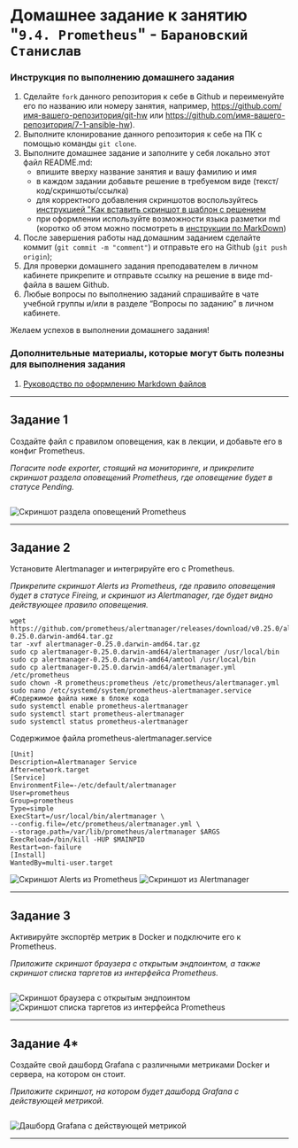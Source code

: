 # Домашнее задание к занятию "`9.4. Prometheus`" - `Барановский Станислав`


### Инструкция по выполнению домашнего задания

   1. Сделайте `fork` данного репозитория к себе в Github и переименуйте его по названию или номеру занятия, например, https://github.com/имя-вашего-репозитория/git-hw или  https://github.com/имя-вашего-репозитория/7-1-ansible-hw).
   2. Выполните клонирование данного репозитория к себе на ПК с помощью команды `git clone`.
   3. Выполните домашнее задание и заполните у себя локально этот файл README.md:
      - впишите вверху название занятия и вашу фамилию и имя
      - в каждом задании добавьте решение в требуемом виде (текст/код/скриншоты/ссылка)
      - для корректного добавления скриншотов воспользуйтесь [инструкцией "Как вставить скриншот в шаблон с решением](https://github.com/netology-code/sys-pattern-homework/blob/main/screen-instruction.md)
      - при оформлении используйте возможности языка разметки md (коротко об этом можно посмотреть в [инструкции  по MarkDown](https://github.com/netology-code/sys-pattern-homework/blob/main/md-instruction.md))
   4. После завершения работы над домашним заданием сделайте коммит (`git commit -m "comment"`) и отправьте его на Github (`git push origin`);
   5. Для проверки домашнего задания преподавателем в личном кабинете прикрепите и отправьте ссылку на решение в виде md-файла в вашем Github.
   6. Любые вопросы по выполнению заданий спрашивайте в чате учебной группы и/или в разделе “Вопросы по заданию” в личном кабинете.
   
Желаем успехов в выполнении домашнего задания!
   
### Дополнительные материалы, которые могут быть полезны для выполнения задания

1. [Руководство по оформлению Markdown файлов](https://gist.github.com/Jekins/2bf2d0638163f1294637#Code)

---

## Задание 1

Создайте файл с правилом оповещения, как в лекции, и добавьте его в конфиг Prometheus.

*Погасите node exporter, стоящий на мониторинге, и прикрепите скриншот раздела оповещений Prometheus, где оповещение будет в статусе Pending.*
```
```

![Скриншот раздела оповещений Prometheus](https://github.com/StanislavBaranovskii/9-5-hw-prometheus-2/blob/main/img/9-5-1.png "Скриншот раздела оповещений Prometheus")

---

## Задание 2

Установите Alertmanager и интегрируйте его с Prometheus.

*Прикрепите скриншот Alerts из Prometheus, где правило оповещения будет в статусе Fireing, и скриншот из Alertmanager, где будет видно действующее правило оповещения.*
```
wget https://github.com/prometheus/alertmanager/releases/download/v0.25.0/alertmanager-0.25.0.darwin-amd64.tar.gz
tar -xvf alertmanager-0.25.0.darwin-amd64.tar.gz
sudo cp alertmanager-0.25.0.darwin-amd64/alertmanager /usr/local/bin
sudo cp alertmanager-0.25.0.darwin-amd64/amtool /usr/local/bin
sudo cp alertmanager-0.25.0.darwin-amd64/alertmanager.yml /etc/prometheus
sudo chown -R prometheus:prometheus /etc/prometheus/alertmanager.yml
sudo nano /etc/systemd/system/prometheus-alertmanager.service #Содержимое файла ниже в блоке кода
sudo systemctl enable prometheus-alertmanager
sudo systemctl start prometheus-alertmanager
sudo systemctl status prometheus-alertmanager
```
Содержимое файла prometheus-alertmanager.service
```
[Unit]
Description=Alertmanager Service
After=network.target
[Service]
EnvironmentFile=-/etc/default/alertmanager
User=prometheus
Group=prometheus
Type=simple
ExecStart=/usr/local/bin/alertmanager \
--config.file=/etc/prometheus/alertmanager.yml \
--storage.path=/var/lib/prometheus/alertmanager $ARGS
ExecReload=/bin/kill -HUP $MAINPID
Restart=on-failure
[Install]
WantedBy=multi-user.target
```

![Скриншот Alerts из Prometheus](https://github.com/StanislavBaranovskii/9-5-hw-prometheus-2/blob/main/img/9-5-2-1.png "Скриншот Alerts из Prometheus")
![Скриншот из Alertmanager](https://github.com/StanislavBaranovskii/9-5-hw-prometheus-2/blob/main/img/9-5-2-2.png "Скриншот из Alertmanager")

---

## Задание 3

Активируйте экспортёр метрик в Docker и подключите его к Prometheus.

*Приложите скриншот браузера с открытым эндпоинтом, а также скриншот списка таргетов из интерфейса Prometheus.*
```
```

![Скриншот браузера с открытым эндпоинтом](https://github.com/StanislavBaranovskii/9-5-hw-prometheus-2/blob/main/img/9-5-3-1.png "Скриншот браузера с открытым эндпоинтом")
![Скриншот списка таргетов из интерфейса Prometheus](https://github.com/StanislavBaranovskii/9-5-hw-prometheus-2/blob/main/img/9-5-3-2.png "Скриншот списка таргетов из интерфейса Prometheus")

---

## Задание 4*

Создайте свой дашборд Grafana с различными метриками Docker и сервера, на котором он стоит.

*Приложите скриншот, на котором будет дашборд Grafana с действующей метрикой.*
```
```
![Дашборд Grafana с действующей метрикой](https://github.com/StanislavBaranovskii/9-5-hw-prometheus-2/blob/main/img/9-5-4.png "Дашборд Grafana с действующей метрикой")

---
